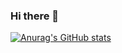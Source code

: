 ### Hi there 👋

[![Anurag's GitHub stats](https://github-readme-stats.vercel.app/api?username=BetelGeuseee)](https://github.com/anuraghazra/github-readme-stats)
